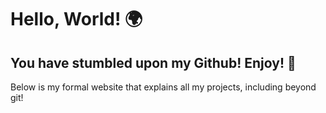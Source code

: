 # Hello, World! 🌍
## You have stumbled upon my Github! Enjoy! 👾
Below is my formal website that explains all my projects, including beyond git!



